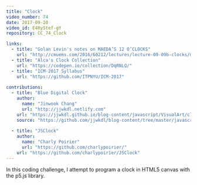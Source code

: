 ```yaml
---
title: "Clock"
video_number: 74
date: 2017-09-20
video_id: E4RyStef-gY
repository: CC_74_Clock

links:
  - title: "Golan Levin's notes on MAEDA’S 12 O’CLOCKS"  
    url: "http://cmuems.com/2016/60212/lectures/lecture-09-09b-clocks/maedas-clocks/"
  - title: "Alca's Clock Collection"  
    url: "https://codepen.io/collection/DqRNLQ/"
  - title: "ICM-2017 Syllabus"  
    url: "https://github.com/ITPNYU/ICM-2017"
    
contributions:
  - title: "Blue Digital Clock"
    author:
      name: "Jinwook Chang"
      url: "http://jjwkdl.netlify.com"
    url: "https://jjwkdl.github.io/blog-content/javascript/VisualArt/clock/"
    source: "https://github.com/jjwkdl/blog-content/tree/master/javascript/VisualArt/clock"
   
  - title: "JSClock"
    author:
      name: "Charly Poirier"
      url: "https://github.com/charlypoirier/"
    url: "https://github.com/charlypoirier/JSClock"
---
```


In this coding challenge, I attempt to program a clock in HTML5 canvas with the p5.js library.
